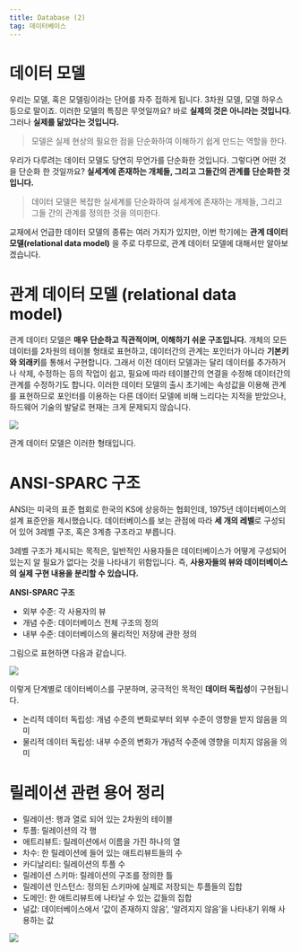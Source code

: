 ```yaml
---
title: Database (2)
tag: 데이터베이스
---
```


# 데이터 모델
우리는 모델, 혹은 모델링이라는 단어를 자주 접하게 됩니다. 3차원 모델, 모델 하우스 등으로 말이죠. 이러한 모델의 특징은 무엇일까요? 바로 **실제의 것은 아니라는 것입니다**. 그러나 **실제를 닮았다는 것입니다.**

> 모델은 실제 현상의 필요한 점을 단순화하여 이해하기 쉽게 만드는 역할을 한다.
>

우리가 다루려는 데이터 모델도 당연히 무언가를 단순화한 것입니다. 그렇다면 어떤 것을 단순화 한 것일까요? **실세계에 존재하는 개체들, 그리고 그들간의 관계를 단순화한 것입니다.**

>데이터 모델은 복잡한 실세계를 단순화하여 실세계에 존재하는 개체들, 그리고 그들 간의 관계를 정의한 것을 의미한다.
>

교재에서 언급한 데이터 모델의 종류는 여러 가지가 있지만, 이번 학기에는 **관계 데이터 모델(relational data model)** 을 주로 다루므로, 관계 데이터 모델에 대해서만 알아보겠습니다.

# 관계 데이터 모델 (relational data model)
관계 데이터 모델은 **매우 단순하고 직관적이며, 이해하기 쉬운 구조입니다.** 개체의 모든 데이터를 2차원의 테이블 형태로 표현하고, 데이터간의 관계는 포인터가 아니라 **기본키와 외래키**를 통해서 구현합니다.
그래서 이전 데이터 모델과는 달리 데이터를 추가하거나 삭제, 수정하는 등의 작업이 쉽고, 필요에 따라 테이블간의 연결을 수정해 데이터간의 관계를 수정하기도 합니다.
이러한 데이터 모델의 출시 초기에는 속성값을 이용해 관계를 표현하므로 포인터를 이용하는 다른 데이터 모델에 비해 느리다는 지적을 받았으나, 하드웨어 기술의 발달로 현재는 크게 문제되지 않습니다.

![](https://i.ibb.co/MfZK4n3/image.jpg)

관계 데이터 모델은 이러한 형태입니다.

# ANSI-SPARC 구조
ANSI는 미국의 표준 협회로 한국의 KS에 상응하는 협회인데, 1975년 데이터베이스의 설계 표준안을 제시했습니다. 데이터베이스를 보는 관점에 따라 **세 개의 레벨**로 구성되어 있어 3레벨 구조, 혹은 3계층 구조라고 부릅니다.

3레벨 구조가 제시되는 목적은, 일반적인 사용자들은 데이터베이스가 어떻게 구성되어 있는지 알 필요가 없다는 것을 나타내기 위함입니다. 즉, **사용자들의 뷰와 데이터베이스의 실제 구현 내용을 분리할 수 있습니다.**

**ANSI-SPARC 구조**

* 외부 수준: 각 사용자의 뷰
* 개념 수준: 데이터베이스 전체 구조의 정의
* 내부 수준: 데이터베이스의 물리적인 저장에 관한 정의

그림으로 표현하면 다음과 같습니다.

![](https://i.ibb.co/BTybtMQ/image.jpg)

이렇게 단계별로 데이터베이스를 구분하며, 궁극적인 목적인 **데이터 독립성**이 구현됩니다.

* 논리적 데이터 독립성: 개념 수준의 변화로부터 외부 수준이 영향을 받지 않음을 의미
* 물리적 데이터 독립성: 내부 수준의 변화가 개념적 수준에 영향을 미치지 않음을 의미

# 릴레이션 관련 용어 정리
* 릴레이션: 행과 열로 되어 있는 2차원의 테이블
* 투플: 릴레이션의 각 행
* 애트리뷰트: 릴레이션에서 이름을 가진 하나의 열
* 차수: 한 릴레이션에 들어 있는 애트리뷰트들의 수
* 카디날리티: 릴레이션의 투플 수
* 릴레이션 스키마: 릴레이션의 구조를 정의한 틀
* 릴레이션 인스턴스: 정의된 스키마에 실제로 저장되는 투플들의 집합
* 도메인: 한 애트리뷰트에 나타날 수 있는 값들의 집합
* 널값: 데이터베이스에서 ‘값이 존재하지 않음’, ‘알려지지 않음’을 나타내기 위해 사용하는 값

![](https://i.ibb.co/51qvf6D/image.jpg)
